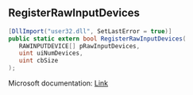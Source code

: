 ## RegisterRawInputDevices

```csharp
[DllImport("user32.dll", SetLastError = true)]
public static extern bool RegisterRawInputDevices(
   RAWINPUTDEVICE[] pRawInputDevices,
   uint uiNumDevices,
   uint cbSize
);
```

Microsoft documentation: [Link](https://docs.microsoft.com/en-us/windows/win32/api/winuser/nf-winuser-registerrawinputdevices)

